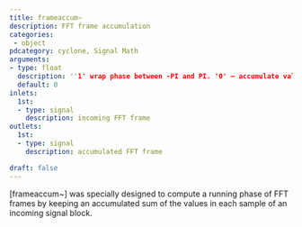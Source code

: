 ```yaml
---
title: frameaccum~
description: FFT frame accumulation
categories:
 - object
pdcategory: cyclone, Signal Math
arguments:
- type: float
  description: ''1' wrap phase between -PI and PI. '0' — accumulate values without bounds
  default: 0
inlets:
  1st:
  - type: signal
    description: incoming FFT frame
outlets:
  1st:
  - type: signal
    description: accumulated FFT frame

draft: false
---
```


[frameaccum~] was specially designed to compute a running phase of FFT frames by keeping an accumulated sum of the values in each sample of an incoming signal block.

